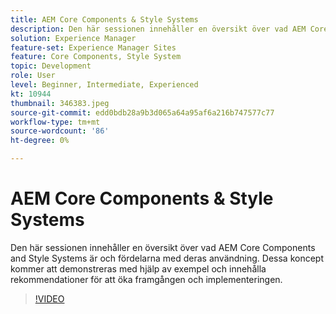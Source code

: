 ```yaml
---
title: AEM Core Components & Style Systems
description: Den här sessionen innehåller en översikt över vad AEM Core Components and Style Systems är och fördelarna med deras användning. Dessa koncept kommer att demonstreras med hjälp av exempel och innehålla rekommendationer för att öka framgången och implementeringen.
solution: Experience Manager
feature-set: Experience Manager Sites
feature: Core Components, Style System
topic: Development
role: User
level: Beginner, Intermediate, Experienced
kt: 10944
thumbnail: 346383.jpeg
source-git-commit: edd0bdb28a9b3d065a64a95af6a216b747577c77
workflow-type: tm+mt
source-wordcount: '86'
ht-degree: 0%

---
```


# AEM Core Components &amp; Style Systems

Den här sessionen innehåller en översikt över vad AEM Core Components and Style Systems är och fördelarna med deras användning. Dessa koncept kommer att demonstreras med hjälp av exempel och innehålla rekommendationer för att öka framgången och implementeringen.

>[!VIDEO](https://video.tv.adobe.com/v/346383/?quality=12&learn=on)
